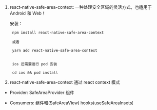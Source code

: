 1. react-native-safe-area-context: 一种处理安全区域的灵活方式，也适用于 Android 和 Web！

    安装：

        npm install react-native-safe-area-context 

        或者

        yarn add react-native-safe-area-context


        ios 还需要进行 pod 安装

        cd ios && pod install

2. react-native-safe-area-context 通过 react  context 模式

+ Provider:  SafeAreaProvider  组件

+ Consumers: 组件和(SafeAreaView) hooks(useSafeAreaInsets) 